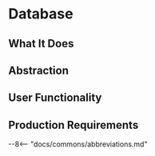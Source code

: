 # Database

## What It Does

## Abstraction

## User Functionality

## Production Requirements


--8<-- "docs/commons/abbreviations.md"